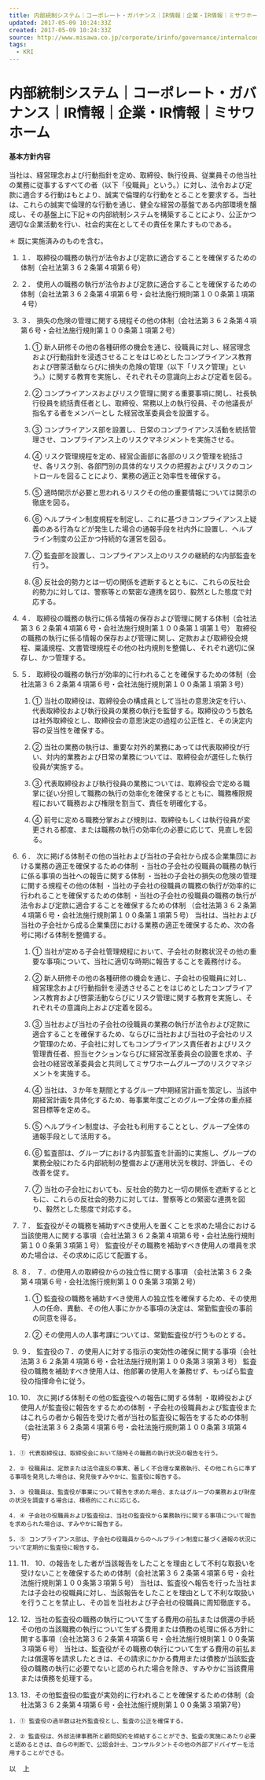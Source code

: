 ```yaml
---
title: 内部統制システム｜コーポレート・ガバナンス｜IR情報｜企業・IR情報｜ミサワホーム
updated: 2017-05-09 10:24:33Z
created: 2017-05-09 10:24:33Z
source: http://www.misawa.co.jp/corporate/irinfo/governance/internalcontrol.html
tags:
  - KRI
---
```


# 内部統制システム｜コーポレート・ガバナンス｜IR情報｜企業・IR情報｜ミサワホーム

#### 基本方針内容

当社は、経営理念および行動指針を定め、取締役、執行役員、従業員その他当社の業務に従事するすべての者（以下「役職員」という。）に対し、法令および定款に適合する行動はもとより、誠実で倫理的な行動をとることを要求する。当社は、これらの誠実で倫理的な行動を通じ、健全な経営の基盤である内部環境を醸成し、その基盤上に下記＊の内部統制システムを構築することにより、公正かつ適切な企業活動を行い、社会的実在としてその責任を果たすものである。

＊ 既に実施済みのものを含む。

1. １． 取締役の職務の執行が法令および定款に適合することを確保するための体制（会社法第３６２条第４項第６号）

2. ２． 使用人の職務の執行が法令および定款に適合することを確保するための体制（会社法第３６２条第４項第６号・会社法施行規則第１００条第１項第４号）

3.  ３． 損失の危険の管理に関する規程その他の体制（会社法第３６２条第４項第６号・会社法施行規則第１００条第１項第２号）

    1. ① 新人研修その他の各種研修の機会を通じ、役職員に対し、経営理念および行動指針を浸透させることをはじめとしたコンプライアンス教育および啓蒙活動ならびに損失の危険の管理（以下「リスク管理」という。）に関する教育を実施し、それぞれその意識向上および定着を図る。

    2. ② コンプライアンスおよびリスク管理に関する重要事項に関し、社長執行役員を統括責任者とし、取締役、常務以上の執行役員、その他議長が指名する者をメンバーとし た経営改革委員会を設置する。

    3. ③ コンプライアンス部を設置し、日常のコンプライアンス活動を統括管理させ、コンプライアンス上のリスクマネジメントを実施させる。

    4. ④ リスク管理規程を定め、経営企画部に各部のリスク管理を統括させ、各リスク別、各部門別の具体的なリスクの把握およびリスクのコントロールを図ることにより、業務の適正と効率性を確保する。

    5. ⑤ 適時開示が必要と思われるリスクその他の重要情報については開示の徹底を図る。

    6. ⑥ ヘルプライン制度規程を制定し、これに基づきコンプライアンス上疑義のある行為などが発生した場合の通報手段を社内外に設置し、ヘルプライン制度の公正かつ持続的な運営を図る。

    7. ⑦ 監査部を設置し、コンプライアンス上のリスクの継続的な内部監査を行う。

    8. ⑧ 反社会的勢力とは一切の関係を遮断するとともに、これらの反社会的勢力に対しては、警察等との緊密な連携を図り、毅然とした態度で対応する。

4.  ４． 取締役の職務の執行に係る情報の保存および管理に関する体制（会社法第３６２条第４項第６号・会社法施行規則第１００条第１項第１号） 取締役の職務の執行に係る情報の保存および管理に関し、定款および取締役会規程、稟議規程、文書管理規程その他の社内規則を整備し、それぞれ適切に保存し、かつ管理する。

5.  ５． 取締役の職務の執行が効率的に行われることを確保するための体制（会社法第３６２条第４項第６号・会社法施行規則第１００条第１項第３号）

    1. ① 当社の取締役は、取締役会の構成員として当社の意思決定を行い、代表取締役および執行役員の業務の執行を監督する。取締役のうち数名は社外取締役とし、取締役会の意思決定の過程の公正性と、その決定内容の妥当性を確保する。

    2. ② 当社の業務の執行は、重要な対外的業務にあっては代表取締役が行い、対内的業務および日常の業務については、取締役会が選任した執行役員が実施する。

    3. ③ 代表取締役および執行役員の業務については、取締役会で定める職掌に従い分担して職務の執行の効率化を確保するとともに、職務権限規程において職務および権限を割当て、責任を明確化する。

    4. ④ 前号に定める職務分掌および規則は、取締役もしくは執行役員が変更される都度、または職務の執行の効率化の必要に応じて、見直しを図る。

6.  ６． 次に掲げる体制その他の当社および当社の子会社から成る企業集団における業務の適正を確保するための体制
・当社の子会社の役職員の職務の執行に係る事項の当社への報告に関する体制
・当社の子会社の損失の危険の管理に関する規程その他の体制
・当社の子会社の役職員の職務の執行が効率的に行われることを確保するための体制
・当社の子会社の役職員の職務の執行が法令および定款に適合することを確保するための体制
（会社法第３６２条第４項第６号・会社法施行規則第１００条第１項第５号）
当社は、当社および当社の子会社から成る企業集団における業務の適正を確保するため、次の各号に掲げる体制を整備する。

    1. ① 当社が定める子会社管理規程において、子会社の財務状況その他の重要な事項について、当社に適切な時期に報告することを義務付ける。

    2. ② 新人研修その他の各種研修の機会を通じ、子会社の役職員に対し、経営理念および行動指針を浸透させることをはじめとしたコンプライアンス教育および啓蒙活動ならびにリスク管理に関する教育を実施し、それぞれその意識向上および定着を図る。

    3. ③ 当社および当社の子会社の役職員の業務の執行が法令および定款に適合することを確保するため、ならびに当社および当社の子会社のリスク管理のため、子会社に対してもコンプライアンス責任者およびリスク管理責任者、担当セクションならびに経営改革委員会の設置を求め、子会社の経営改革委員会と共同してミサワホームグループのリスクマネジメントを実施する。

    4. ④ 当社は、３か年を期間とするグループ中期経営計画を策定し、当該中期経営計画を具体化するため、毎事業年度ごとのグループ全体の重点経営目標等を定める。

    5. ⑤ ヘルプライン制度は、子会社も利用することとし、グループ全体の通報手段として活用する。

    6. ⑥ 監査部は、グループにおける内部監査を計画的に実施し、グループの業務全般にわたる内部統制の整備および運用状況を検討、評価し、その改善を促す。

    7. ⑦ 当社の子会社においても、反社会的勢力と一切の関係を遮断するとともに、これらの反社会的勢力に対しては、警察等との緊密な連携を図り、毅然とした態度で対応する。

7.  ７． 監査役がその職務を補助すべき使用人を置くことを求めた場合における当該使用人に関する事項（会社法第３６２条第４項第６号・会社法施行規則第１００条第３項第１号） 監査役がその職務を補助すべき使用人の増員を求めた場合は、その求めに応じて配置する。

8.  ８． ７．の使用人の取締役からの独立性に関する事項 （会社法第３６２条第４項第６号・会社法施行規則第１００条第３項第２号）

    1. ① 監査役の職務を補助すべき使用人の独立性を確保するため、その使用人の任命、異動、その他人事にかかる事項の決定は、常勤監査役の事前の同意を得る。

    2. ② その使用人の人事考課については、常勤監査役が行うものとする。

9.  ９． 監査役の７．の使用人に対する指示の実効性の確保に関する事項（会社法第３６２条第４項第６号・会社法施行規則第１００条第３項第３号） 監査役の職務を補助すべき使用人は、他部署の使用人を兼務せず、もっぱら監査役の指揮命令に従う。

10.  10． 次に掲げる体制その他の監査役への報告に関する体制
・取締役および使用人が監査役に報告をするための体制
・子会社の役職員および監査役またはこれらの者から報告を受けた者が当社の監査役に報告をするための体制
（会社法第３６２条第４項第６号・会社法施行規則第１００条第３項第４号）

    1. ① 代表取締役は、取締役会において随時その職務の執行状況の報告を行う。

    2. ② 役職員は、定款または法令違反の事実、著しく不合理な業務執行、その他これらに準ずる事項を発見した場合は、発見後すみやかに、監査役に報告する。

    3. ③ 役職員は、監査役が事業について報告を求めた場合、またはグループの業務および財産の状況を調査する場合は、積極的にこれに応じる。

    4. ④ 子会社の役職員および監査役は、当社の監査役から業務執行に関する事項について報告を求められた場合は、すみやかに報告する。

    5. ⑤ コンプライアンス部は、子会社の役職員からのヘルプライン制度に基づく通報の状況について定期的に監査役に報告する。

11.  11． 10．の報告をした者が当該報告をしたことを理由として不利な取扱いを受けないことを確保するための体制（会社法第３６２条第４項第６号・会社法施行規則第１００条第３項第５号） 当社は、監査役へ報告を行った当社または子会社の役職員に対し、当該報告をしたことを理由として不利な取扱いを行うことを禁止し、その旨を当社および子会社の役職員に周知徹底する。

12.  12．当社の監査役の職務の執行について生ずる費用の前払または償還の手続その他の当該職務の執行について生ずる費用または債務の処理に係る方針に関する事項（会社法第３６２条第４項第６号・会社法施行規則第１００条第３項第６号） 当社は、監査役がその職務の執行について生ずる費用の前払または償還等を請求したときは、その請求にかかる費用または債務が当該監査役の職務の執行に必要でないと認められた場合を除き、すみやかに当該費用または債務を処理する。

13.  13．その他監査役の監査が実効的に行われることを確保するための体制（会社法第３６２条第４項第６号・会社法施行規則第１００条第３項第7号）

    1. ① 監査役の過半数は社外監査役とし、監査の公正を確保する。

    2. ② 監査役は、外部法律事務所と顧問契約を締結することができ、監査の実施にあたり必要と認めるときは、自らの判断で、公認会計士、コンサルタントその他の外部アドバイザーを活用することができる。

以　上